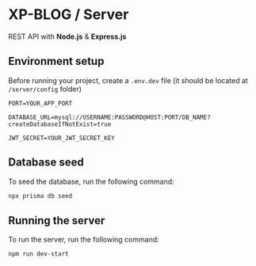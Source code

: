 # XP-BLOG / Server
REST API with **Node.js** & **Express.js**
## Environment setup
Before running your project, create a `.env.dev` file (it should be located at `/server/config` folder)

```env
PORT=YOUR_APP_PORT

DATABASE_URL=mysql://USERNAME:PASSWORD@HOST:PORT/DB_NAME?createDatabaseIfNotExist=true

JWT_SECRET=YOUR_JWT_SECRET_KEY
```

## Database seed
To seed the database, run the following command:
```bash
npx prisma db seed
```
## Running the server
To run the server, run the following command:
```bash
npm run dev-start 
```